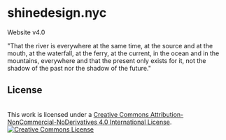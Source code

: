 # shinedesign.nyc
Website v4.0

"That the river is everywhere at the same time, at the source and at the mouth, at the waterfall, at the ferry, at the current, in the ocean and in the mountains, everywhere and that the present only exists for it, not the shadow of the past nor the shadow of the future."

License
---------------------
<br />This work is licensed under a <a rel="license" href="http://creativecommons.org/licenses/by-nc-nd/4.0/">Creative Commons Attribution-NonCommercial-NoDerivatives 4.0 International License</a>.
<a rel="license" href="http://creativecommons.org/licenses/by-nc-nd/4.0/"><img alt="Creative Commons License" style="border-width:0" src="https://i.creativecommons.org/l/by-nc-nd/4.0/80x15.png" /></a>
